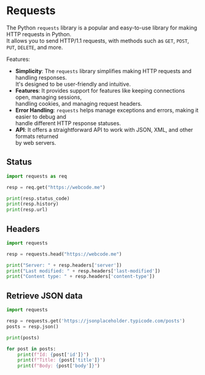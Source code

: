# Requests

The Python `requests` library is a popular and easy-to-use library for making HTTP requests in Python.  
It allows you to send HTTP/1.1 requests, with methods such as `GET`, `POST`, `PUT`, `DELETE`, and more.  

Features:  

- **Simplicity**: The `requests` library simplifies making HTTP requests and handling responses.  
  It's designed to be user-friendly and intuitive.  
- **Features**: It provides support for features like keeping connections open, managing sessions,  
  handling cookies, and managing request headers.  
- **Error Handling**: `requests` helps manage exceptions and errors, making it easier to debug and  
  handle different HTTP response statuses.  
- **API**: It offers a straightforward API to work with JSON, XML, and other formats returned   
  by web servers.

## Status 

```python
import requests as req

resp = req.get("https://webcode.me")

print(resp.status_code)
print(resp.history)
print(resp.url)
```

## Headers 

```python
import requests 

resp = requests.head("https://webcode.me")

print("Server: " + resp.headers['server'])
print("Last modified: " + resp.headers['last-modified'])
print("Content type: " + resp.headers['content-type'])
```

## Retrieve JSON data

```python
import requests 

resp = requests.get('https://jsonplaceholder.typicode.com/posts')
posts = resp.json()

print(posts)

for post in posts:
    print(f"Id: {post['id']}")
    print(f"Title: {post['title']}")
    print(f"Body: {post['body']}")
```

